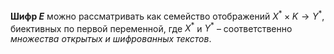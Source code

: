 **Шифр $E$** можно рассматривать как семейство отображений $X^{*} \times K \to Y^{*}$, биективных по первой переменной, где $X^{*}$ и $Y^{*}$ – соответственно *множества открытых и шифрованных текстов*.